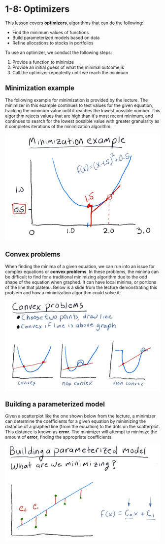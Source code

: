 # 1-8: Optimizers

This lesson covers **optimizers**, algorithms that can do the following:

* Find the minimum values of functions
* Build parameterized models based on data
* Refine allocations to stocks in portfolios

To use an optimizer, we conduct the following steps:

1. Provide a function to minimize
2. Provide an initial guess of what the minimal outcome is
3. Call the optimizer repeatedly until we reach the minimum

## Minimization example

The following example for minimization is provided by the lecture. The minimizer
in this example continues to test values for the given equation, tracking the
minimum value until it reaches the lowest possible number. This algorithm
rejects values that are high than it's most recent minimum, and continues to
search for the lowest possible value with greater granularity as it completes
iterations of the minimization algorithm.

![minimization-example](./assets/minimization-example.png)

## Convex problems

When finding the minima of a given equation, we can run into an issue for
complex equations or **convex problems**. In these problems, the minima can be
difficult to find for a traditional minimizing algorithm due to the odd shape
of the equation when graphed. It can have local minima, or portions of the line
that plateau. Below is a slide from the lecture demonstrating this problem and
how a minimization algorithm could solve it:

![convex-problems](./assets/convex-problems.png)

## Building a parameterized model

Given a scatterplot like the one shown below from the lecture, a minimizer can
determine the coefficients for a given equation by minimizing the distance of
a graphed line (from the equation) to the dots on the scatterplot. This distance
is known as **error**. The minimizer will attempt to minimize the amount of
**error**, finding the appropriate coefficients.

![finding-coefficients](./assets/finding-coefficients.png)